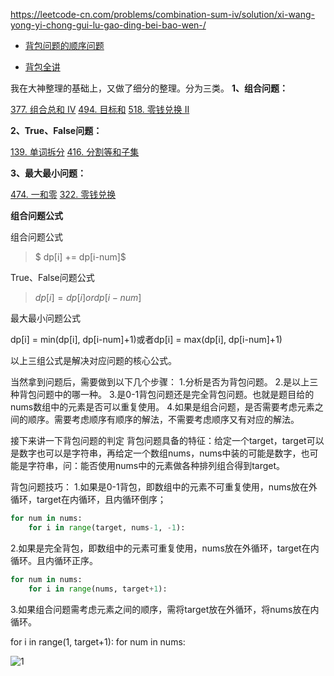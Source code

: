 https://leetcode-cn.com/problems/combination-sum-iv/solution/xi-wang-yong-yi-chong-gui-lu-gao-ding-bei-bao-wen-/

- [背包问题的顺序问题](https://blog.csdn.net/qq_40707462/article/details/117296455)

- [背包全讲](https://leetcode-cn.com/problems/last-stone-weight-ii/solution/gong-shui-san-xie-xiang-jie-wei-he-neng-jgxik/)

我在大神整理的基础上，又做了细分的整理。分为三类。
**1、组合问题：**

[377. 组合总和 Ⅳ](https://leetcode-cn.com/problems/combination-sum-iv/description/)
[494. 目标和](https://leetcode-cn.com/problems/target-sum/description/)
[518. 零钱兑换 II](https://leetcode-cn.com/problems/coin-change-2/description/)

**2、True、False问题：**

[139. 单词拆分](https://leetcode-cn.com/problems/word-break/)
[416. 分割等和子集](https://leetcode-cn.com/problems/partition-equal-subset-sum/description/)

**3、最大最小问题：**

[474. 一和零](https://leetcode-cn.com/problems/ones-and-zeroes/description/)
[322. 零钱兑换](https://leetcode-cn.com/problems/coin-change/description/)

**组合问题公式**

组合问题公式

> $ dp[i] += dp[i-num]$

True、False问题公式

>  $dp[i] = dp[i] or   dp[i-num]$



最大最小问题公式

dp[i] = min(dp[i], dp[i-num]+1)或者dp[i] = max(dp[i], dp[i-num]+1)

以上三组公式是解决对应问题的核心公式。

当然拿到问题后，需要做到以下几个步骤：
1.分析是否为背包问题。
2.是以上三种背包问题中的哪一种。
3.是0-1背包问题还是完全背包问题。也就是题目给的nums数组中的元素是否可以重复使用。
4.如果是组合问题，是否需要考虑元素之间的顺序。需要考虑顺序有顺序的解法，不需要考虑顺序又有对应的解法。

接下来讲一下背包问题的判定
背包问题具备的特征：给定一个target，target可以是数字也可以是字符串，再给定一个数组nums，nums中装的可能是数字，也可能是字符串，问：能否使用nums中的元素做各种排列组合得到target。

背包问题技巧：
1.如果是0-1背包，即数组中的元素不可重复使用，nums放在外循环，target在内循环，且内循环倒序；

```python
for num in nums:
    for i in range(target, nums-1, -1):
```



2.如果是完全背包，即数组中的元素可重复使用，nums放在外循环，target在内循环。且内循环正序。

```python
for num in nums:
    for i in range(nums, target+1):
```

3.如果组合问题需考虑元素之间的顺序，需将target放在外循环，将nums放在内循环。

for i in range(1, target+1):
    for num in nums:





![1](https://img-blog.csdnimg.cn/ba4ee01cbf6f4b2d8974abb103d66a65.png?x-oss-process=image/watermark,type_d3F5LXplbmhlaQ,shadow_50,text_Q1NETiBAS2FpbWFy,size_20,color_FFFFFF,t_70,g_se,x_16)